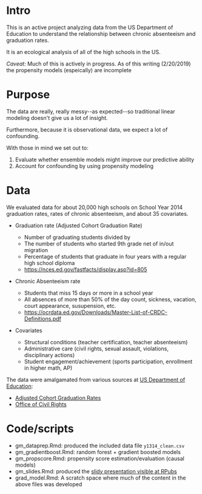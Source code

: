 # Intro

This is an active project analyzing data from the US Department of Education to understand the relationship between chronic absenteeism and graduation rates.

It is an ecological analysis of all of the high schools in the US.

*Caveat:* Much of this is actively in progress. As of this writing (2/20/2019) the propensity models (espeically) are incomplete

# Purpose

The data are really, really messy--as expected--so traditional linear modeling doesn't give us a lot of insight. 

Furthermore, because it is observational data, we expect a lot of confounding.

With those in mind we set out to:

1. Evaluate whether ensemble models might improve our predictive ability
2. Account for confounding by using propensity modeling

# Data

We evaluated data for about 20,000 high schools on School Year 2014 graduation rates, rates of chronic absenteeism, and about 35 covariates.

- Graduation rate (Adjusted Cohort Graduation Rate)

  - Number of graduating students divided by
  - The number of students who started 9th grade net of in/out migration
  - Percentage of students that graduate in four years with a regular high school diploma
  - https://nces.ed.gov/fastfacts/display.asp?id=805
 
- Chronic Absenteeism rate
  - Students that miss 15 days or more in a school year
  - All absences of more than 50% of the day count, sickness, vacation, court appearance, susupension, etc.
  - https://ocrdata.ed.gov/Downloads/Master-List-of-CRDC-Definitions.pdf

- Covariates

  - Structural conditions (teacher certification, teacher absenteeism)
  - Administrative care (civil rights, sexual assault, violations, disciplinary actions)
  - Student engagement/achievement (sports participation, enrollment in higher math, AP)

The data were amalgamated from various sources at [US Department of Education](https://www2.ed.gov/about/inits/ed/edfacts/data-files/index.html):

- [Adjusted Cohort Graduation Rates](https://www2.ed.gov/about/inits/ed/edfacts/data-files/index.html#acgr)
- [Office of Civil Rights](https://ocrdata.ed.gov/)

# Code/scripts

- gm_dataprep.Rmd: produced the included data file `y1314_clean.csv`
- gm_gradientboost.Rmd: random forest + gradient boosted models
- gm_propscore.Rmd: propensity score estimation/evaluation (causal models)
- gm_slides.Rmd: produced the [slidy presentation visible at RPubs](http://rpubs.com/mtown/468907)
- grad_model.Rmd: A scratch space where much of the content in the above files was developed

